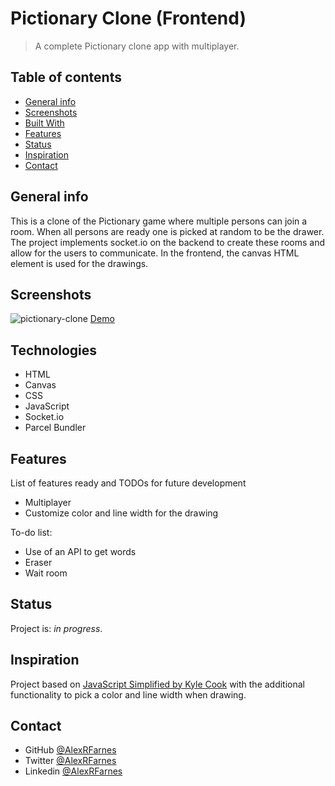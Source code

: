# Pictionary Clone (Frontend)

> A complete Pictionary clone app with multiplayer.

## Table of contents

- [General info](#general-info)
- [Screenshots](#screenshots)
- [Built With](#built-with)
- [Features](#features)
- [Status](#status)
- [Inspiration](#inspiration)
- [Contact](#contact)

## General info

This is a clone of the Pictionary game where multiple persons can join a room. When all persons are ready one is picked at random to be the drawer. The project implements socket.io on the backend to create these rooms and allow for the users to communicate. In the frontend, the canvas HTML element is used for the drawings. 

## Screenshots

![pictionary-clone](https://user-images.githubusercontent.com/57517804/124240464-59c54f80-db4d-11eb-8574-ee3f27299033.jpg)
[Demo](https://brave-kirch-002ad0.netlify.app)

## Technologies

- HTML
- Canvas
- CSS
- JavaScript
- Socket.io
- Parcel Bundler

## Features

List of features ready and TODOs for future development

- Multiplayer
- Customize color and line width for the drawing

To-do list:

- Use of an API to get words 
- Eraser
- Wait room

## Status

Project is: _in progress_.

## Inspiration

Project based on [JavaScript Simplified by Kyle Cook](https://javascriptsimplified.com/) with the additional functionality to pick a color and line width when drawing.

## Contact

- GitHub [@AlexRFarnes](https://github.com/AlexRFarnes)
- Twitter [@AlexRFarnes](https://twitter.com/alexrfarnes)
- Linkedin [@AlexRFarnes](https://www.linkedin.com/in/alexrfarnes/)
